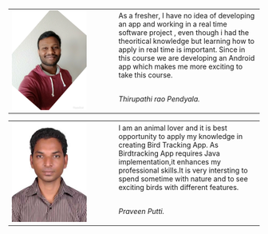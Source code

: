 <table>
<p style="background-color:red;">
    <tr>
        <td width="200" valign="top"><img src="Tirupathi.jpg" width="150"
height="200"></td>
        <td>As a fresher, I have no idea of developing an app and working in a real time software project , even though
i had the theoritical knowledge but learning how to apply in real time is important. Since in this course
we are developing an Android app which makes me more exciting to take this course. <br \>
    <br \>  
   <p><i>Thirupathi rao Pendyala.</i></p>
     </td>
    </tr>
</table>

<table>
<p style="background-color:red;">
    <tr>
        <td width="200" valign="top"><img src="praveen.jpg" width="150"
height="200"></td>
        <td>I am an animal lover and it is best opportunity to apply my knowledge in creating Bird Tracking App.
As Birdtracking App requires Java implementation,it enhances my professional skills.It is very intersting
to spend sometime with nature and to see exciting birds with different features. <br \>
    <br \>  
   <p><i>Praveen Putti.</i></p>
     </td>
    </tr>
</table>



